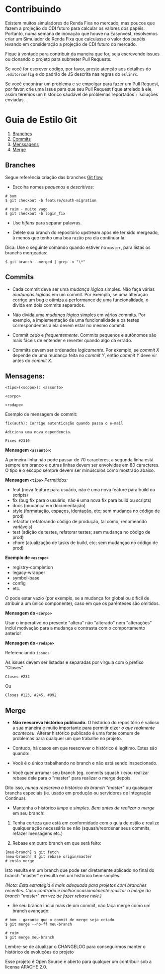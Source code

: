 # Contribuindo

Existem muitos simuladores de Renda Fixa no mercado, mas poucos que fazem a projeção do CDI futuro para calcular os valores dos papéis. Portanto, numa semana de inovação que houve na Easynvest, resolvemos criar um Simulador de Renda Fixa que calculasse o valor dos papéis levando em consideração a projeção de CDI futuro do mercado.

Fique à vontade para contribuir da maneira que for, seja escrevendo issues ou clonando o projeto para submeter Pull Requests.

Se você for escrever código, por favor, preste atenção aos detalhes do `.editorconfig` e do padrão de JS descrita nas regras do `eslinrc`.

Se você encontrar um problema e se empolgar para fazer um Pull Request, por favor, crie uma Issue para que seu Pull Request fique atrelado à ele, assim teremos um histórico saudável de problemas reportados + soluções enviadas.

# Guia de Estilo Git

1. [Branches](#branches)
2. [Commits](#commits)
  1. [Menssagens](#mensagens)
3. [Merge](#merge)

## Branches

Segue referência criação das branches [Git flow](https://danielkummer.github.io/git-flow-cheatsheet/index.pt_BR.html)

* Escolha nomes *pequenos* e *descritivos*:

```shell
# bom
$ git checkout -b feature/oauth-migration

# ruim - muito vago
$ git checkout -b login_fix
```

* Use *hifens* para separar palavras.

* Delete sua branch do repositório upstream após ele ter sido mergeado, à menos que tenho uma boa razão pra ela continuar la.

Dica: Use o seguinte comando quando estiver no `master`, para listas os branchs mergeadas:

```shell
$ git branch --merged | grep -v "\*"
```

## Commits

* Cada commit deve ser uma *mudança lógica* simples. Não faça várias *mudanças lógicas* em um commit. Por exemplo, se uma alteração corrige um bug e otimiza a performance de uma funcionalidade, o divida em dois commits separados.

* Não divida uma *mudança lógica* simples em vários commits. Por exemplo, a implementação de uma funcionalidade e os testes correspondentes à ela devem estar no mesmo commit.

* Commit *cedo* e *frequentemente*. Commits pequenos e autônomos são mais fáceis de entender e reverter quando algo dá errado.

* Commits devem ser ordenados *logicamente*. Por exemplo, se *commit X* depende de uma mudança feita no *commit Y*, então *commit Y* deve vir antes do *commit X*.

## Mensagens:

```
<tipo>(<scopo>): <assunto>

<corpo>

<rodape>
```

Exemplo de mensagem de commit:

```
fix(auth): Corrige autenticação quando passa o e-mail

Adiciona uma nova dependencia.

Fixes #2310

```

**Mensagem `<assunto>`:**

A primeira linha não pode passar de 70 caracteres, a segunda linha está sempre em branco e outras linhas devem ser envolvidas em 80 caracteres. O tipo e o escopo sempre devem ser minúsculos como mostrado abaixo.

**Mensagem `<tipo>`**
_Permitidos:_

- feat (nova feature para usuário, não é uma nova feature para build ou scripts)
- fix (bug fix para o usuário, não é uma nova fix para build ou scripts)
- docs (mudança em documentação)
- style (formatação, espaços, identação, etc; sem mudança no código de prod)
- refactor (refatorando código de produção, tal como, renomeando variáveis)
- test (adição de testes, refatorar testes; sem mudança no código de prod)
- chore (atualização de tasks de build, etc; sem mudançao no código de prod)

**Exemplo de `<escopo>`**

- registry-completion
- legacy-wrapper
- symbol-base
- config
- etc.

O <escopo> pode estar vazio (por exemplo, se a mudança for global ou difícil de atribuir a um único componente), caso em que os parênteses são omitidos.

**Mensagem do `<corpo>`**

Usar o imperativo no presente "altera" não "alterado" nem "alterações"
inclui motivação para a mudança e contrasta com o comportamento anterior

**Mensagem do `<rodape>`**

Referenciando `issues`

As issues devem ser listadas e separadas por virgula com o prefixo "Closes"

`Closes #234`

Ou

`Closes #123, #245, #992`

## Merge

* **Não reescreva histórico publicado.** O histórico do repositório é valioso a sua maneira e muito importante para permitir dizer *o que realmente aconteceu*.
Alterar histórico publicado é uma fonte comum de problemas para qualquer um que trabalhe no projeto.

* Contudo, há casos em que reescrever o histórico é legítimo. Estes são quando:

* Você é o único trabalhando no branch e não está sendo inspecionado.

* Você quer arrumar seu branch (eg. commits squash ) e/ou realizar rebase dele para o "master" para realizar o merge depois.

Dito isso, *nunca reescreva o histórico do branch "master"* ou quaisquer branchs especiais (ie. usado em produção ou servidores de Integração Contínua).

* Mantenha o histórico *limpo* e *simples*. *Bem antes de realizar o merge* em seu branch:

1. Tenha certeza que está em conformidade com o guia de estilo e realize qualquer ação necessária se não (squash/reordenar seus commits, refazer mensagens etc.)

2. Rebase em outro branch em que será feito:

```shell
[meu-branch] $ git fetch
[meu-branch] $ git rebase origin/master
# então merge
```

Isto resulta em um branch que pode ser diretamente aplicado no final do
branch "master" e resulta em um histórico bem simples.

*(Nota: Esta estratégia é mais adequada para projetos com branches
recentes. Caso contrário é melhor ocasionalmente realizar o merge do
branch "master" em vez de fazer rebase nele.)*

* Se seu branch inclui mais de um commit, não faça merge como um branch avançado:

```shell
# bom - garante que o commit de merge seja criado
$ git merge --no-ff meu-branch

# ruim
$ git merge meu-branch
```

Lembre-se de atualizar o CHANGELOG para conseguirmos manter o histórico de evoluções do projeto

Esse projeto é Open Source e aberto para qualquer um contribuir sob a licensa APACHE 2.0.
